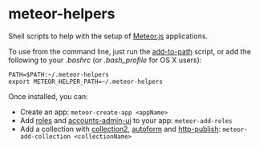 meteor-helpers
==============
Shell scripts to help with the setup of [Meteor.js](https://www.meteor.com/) applications.

To use from the command line, just run the [add-to-path](./add-to-path) script, or add the following to your _.bashrc_ (or _.bash_profile_ for OS X users):

```
PATH=$PATH:~/.meteor-helpers
export METEOR_HELPER_PATH=~/.meteor-helpers
```

Once installed, you can:
+ Create an app: ```meteor-create-app <appName>```
+ Add [roles](https://github.com/alanning/meteor-roles) and [accounts-admin-ui](https://github.com/hharnisc/meteor-accounts-admin-ui-bootstrap-3) to your app: ```meteor-add-roles```
+ Add a collection with [collection2](https://github.com/aldeed/meteor-collection2), [autoform](https://github.com/aldeed/meteor-autoform) and [http-publish](https://github.com/CollectionFS/Meteor-http-publish): ```meteor-add-collection <collectionName>```
